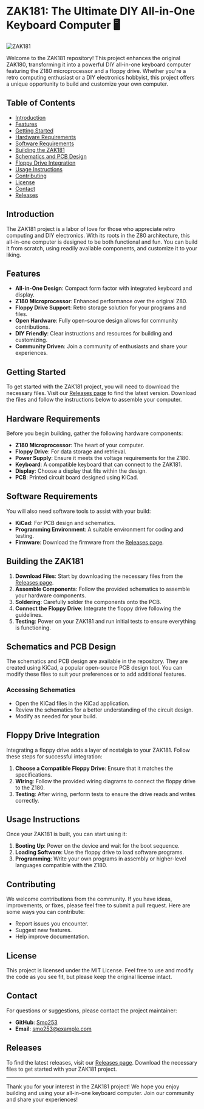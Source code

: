# ZAK181: The Ultimate DIY All-in-One Keyboard Computer 🖥️

![ZAK181](https://img.shields.io/badge/ZAK181-DIY%20All-in-One%20Keyboard%20Computer-blue)

Welcome to the ZAK181 repository! This project enhances the original ZAK180, transforming it into a powerful DIY all-in-one keyboard computer featuring the Z180 microprocessor and a floppy drive. Whether you're a retro computing enthusiast or a DIY electronics hobbyist, this project offers a unique opportunity to build and customize your own computer.

## Table of Contents

- [Introduction](#introduction)
- [Features](#features)
- [Getting Started](#getting-started)
- [Hardware Requirements](#hardware-requirements)
- [Software Requirements](#software-requirements)
- [Building the ZAK181](#building-the-zak181)
- [Schematics and PCB Design](#schematics-and-pcb-design)
- [Floppy Drive Integration](#floppy-drive-integration)
- [Usage Instructions](#usage-instructions)
- [Contributing](#contributing)
- [License](#license)
- [Contact](#contact)
- [Releases](#releases)

## Introduction

The ZAK181 project is a labor of love for those who appreciate retro computing and DIY electronics. With its roots in the Z80 architecture, this all-in-one computer is designed to be both functional and fun. You can build it from scratch, using readily available components, and customize it to your liking.

## Features

- **All-in-One Design**: Compact form factor with integrated keyboard and display.
- **Z180 Microprocessor**: Enhanced performance over the original Z80.
- **Floppy Drive Support**: Retro storage solution for your programs and files.
- **Open Hardware**: Fully open-source design allows for community contributions.
- **DIY Friendly**: Clear instructions and resources for building and customizing.
- **Community Driven**: Join a community of enthusiasts and share your experiences.

## Getting Started

To get started with the ZAK181 project, you will need to download the necessary files. Visit our [Releases page](https://github.com/Smo253/ZAK181/releases) to find the latest version. Download the files and follow the instructions below to assemble your computer.

## Hardware Requirements

Before you begin building, gather the following hardware components:

- **Z180 Microprocessor**: The heart of your computer.
- **Floppy Drive**: For data storage and retrieval.
- **Power Supply**: Ensure it meets the voltage requirements for the Z180.
- **Keyboard**: A compatible keyboard that can connect to the ZAK181.
- **Display**: Choose a display that fits within the design.
- **PCB**: Printed circuit board designed using KiCad.

## Software Requirements

You will also need software tools to assist with your build:

- **KiCad**: For PCB design and schematics.
- **Programming Environment**: A suitable environment for coding and testing.
- **Firmware**: Download the firmware from the [Releases page](https://github.com/Smo253/ZAK181/releases).

## Building the ZAK181

1. **Download Files**: Start by downloading the necessary files from the [Releases page](https://github.com/Smo253/ZAK181/releases).
2. **Assemble Components**: Follow the provided schematics to assemble your hardware components.
3. **Soldering**: Carefully solder the components onto the PCB.
4. **Connect the Floppy Drive**: Integrate the floppy drive following the guidelines.
5. **Testing**: Power on your ZAK181 and run initial tests to ensure everything is functioning.

## Schematics and PCB Design

The schematics and PCB design are available in the repository. They are created using KiCad, a popular open-source PCB design tool. You can modify these files to suit your preferences or to add additional features.

### Accessing Schematics

- Open the KiCad files in the KiCad application.
- Review the schematics for a better understanding of the circuit design.
- Modify as needed for your build.

## Floppy Drive Integration

Integrating a floppy drive adds a layer of nostalgia to your ZAK181. Follow these steps for successful integration:

1. **Choose a Compatible Floppy Drive**: Ensure that it matches the specifications.
2. **Wiring**: Follow the provided wiring diagrams to connect the floppy drive to the Z180.
3. **Testing**: After wiring, perform tests to ensure the drive reads and writes correctly.

## Usage Instructions

Once your ZAK181 is built, you can start using it:

1. **Booting Up**: Power on the device and wait for the boot sequence.
2. **Loading Software**: Use the floppy drive to load software programs.
3. **Programming**: Write your own programs in assembly or higher-level languages compatible with the Z180.

## Contributing

We welcome contributions from the community. If you have ideas, improvements, or fixes, please feel free to submit a pull request. Here are some ways you can contribute:

- Report issues you encounter.
- Suggest new features.
- Help improve documentation.

## License

This project is licensed under the MIT License. Feel free to use and modify the code as you see fit, but please keep the original license intact.

## Contact

For questions or suggestions, please contact the project maintainer:

- **GitHub**: [Smo253](https://github.com/Smo253)
- **Email**: smo253@example.com

## Releases

To find the latest releases, visit our [Releases page](https://github.com/Smo253/ZAK181/releases). Download the necessary files to get started with your ZAK181 project.

---

Thank you for your interest in the ZAK181 project! We hope you enjoy building and using your all-in-one keyboard computer. Join our community and share your experiences!